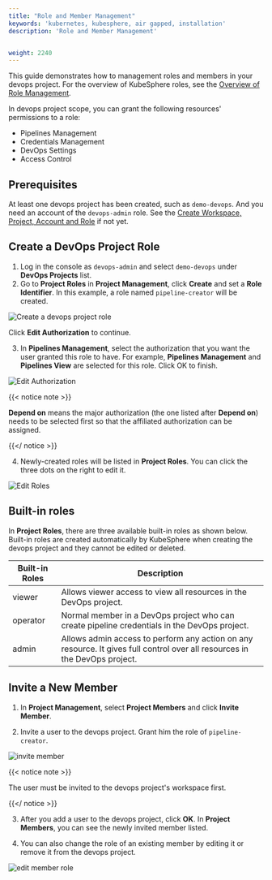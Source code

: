 ```yaml
---
title: "Role and Member Management"
keywords: 'kubernetes, kubesphere, air gapped, installation'
description: 'Role and Member Management'


weight: 2240
---
```


This guide demonstrates how to management roles and members in your devops project. For the overview of KubeSphere roles, see the [Overview of Role Management](../todo). 

In devops project scope, you can grant the following resources' permissions to a role:

- Pipelines Management
- Credentials Management
- DevOps Settings
- Access Control

## Prerequisites

At least one devops project has been created, such as `demo-devops`. And you need an account of the `devops-admin` role. See the [Create Workspace, Project, Account and Role](../../../quick-start/create-workspace-and-project/) if not yet.

## Create a DevOps Project Role

1. Log in the console as `devops-admin` and select `demo-devops` under **DevOps Projects** list.
2. Go to **Project Roles** in **Project Management**, click **Create** and set a **Role Identifier**. In this example, a role named `pipeline-creator` will be created.

![Create a devops project role](/images/docs/devops-admin/devops_role_step1.png)

Click **Edit Authorization** to continue.

3. In **Pipelines Management**, select the authorization that you want the user granted this role to have. For example, **Pipelines Management** and **Pipelines View** are selected for this role. Click OK to finish.

![Edit Authorization](/images/docs/devops-admin/devops_role_step2.png)

{{< notice note >}} 

**Depend on** means the major authorization (the one listed after **Depend on**) needs to be selected first so that the affiliated authorization can be assigned.

{{</ notice >}} 

4. Newly-created roles will be listed in **Project Roles**. You can click the three dots on the right to edit it.

![Edit Roles](/images/docs/devops-admin/devops_role_list.png)

## Built-in roles

In **Project Roles**, there are three available built-in roles as shown below. Built-in roles are created automatically by KubeSphere when creating the devops project and they cannot be edited or deleted.

| Built-in Roles     | Description                                                  |
| ------------------ | ------------------------------------------------------------ |
| viewer | Allows viewer access to view all resources in the DevOps project. |
| operator   | Normal member in a DevOps project who can create pipeline credentials in the DevOps project.|
| admin     | Allows admin access to perform any action on any resource. It gives full control over all resources in the DevOps project. |

## Invite a New Member

1. In **Project Management**, select **Project Members** and click **Invite Member**.

2. Invite a user to the devops project. Grant him the role of `pipeline-creator`. 

![invite member](/images/docs/devops-admin/devops_invite_member.png)

{{< notice note >}} 

The user must be invited to the devops project's workspace first.

{{</ notice >}} 

3. After you add a user to the devops project, click **OK**. In **Project Members**, you can see the newly invited member listed.

4. You can also change the role of an existing member by editing it or remove it from the devops project.

![edit member role](/images/docs/devops-admin/devops_user_edit.png)

